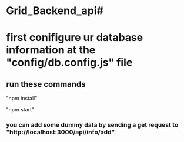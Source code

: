 # Grid_Backend_api# 

# first conifigure ur database information at the "config/db.config.js" file

## run these commands 

"npm install" 

"npm start"

### you can add some dummy data by sending a get request to "http://localhost:3000/api/info/add"
